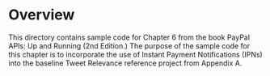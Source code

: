 # Overview

This directory contains sample code for Chapter 6 from the book PayPal APIs: Up and Running (2nd Edition.) The purpose of the sample code for this chapter is to incorporate the use of Instant Payment Notifications (IPNs) into the baseline Tweet Relevance reference project from Appendix A.

